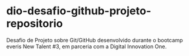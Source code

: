 # dio-desafio-github-projeto-repositorio
Desafio de Projeto sobre Git/GitHub desenvolvido durante o bootcamp everis New Talent #3, em parceria com a Digital Innovation One.
